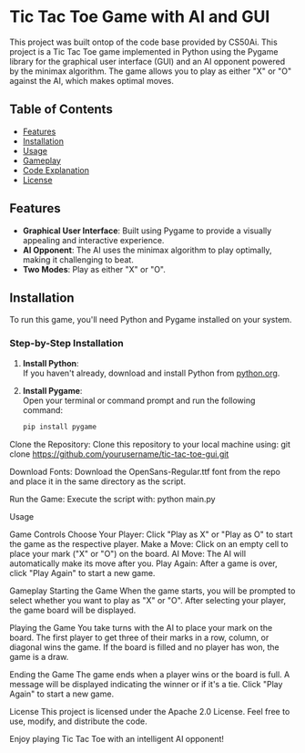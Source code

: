 # Tic Tac Toe Game with AI and GUI
This project was built ontop of the code base provided by CS50Ai.
This project is a Tic Tac Toe game implemented in Python using the Pygame library for the 
graphical user interface (GUI) and an AI opponent powered by the minimax algorithm. 
The game allows you to play as either "X" or "O" against the AI, which makes optimal moves.

## Table of Contents

- [Features](#features)
- [Installation](#installation)
- [Usage](#usage)
- [Gameplay](#gameplay)
- [Code Explanation](#code-explanation)
- [License](#license)

## Features

- **Graphical User Interface**: Built using Pygame to provide a visually appealing and interactive experience.
- **AI Opponent**: The AI uses the minimax algorithm to play optimally, making it challenging to beat.
- **Two Modes**: Play as either "X" or "O".

## Installation
To run this game, you'll need Python and Pygame installed on your system.

### Step-by-Step Installation
1. **Install Python**:  
   If you haven't already, download and install Python from [python.org](https://www.python.org/).

2. **Install Pygame**:  
   Open your terminal or command prompt and run the following command:

   ```bash
   pip install pygame

Clone the Repository:
Clone this repository to your local machine using:
git clone https://github.com/yourusername/tic-tac-toe-gui.git

Download Fonts:
Download the OpenSans-Regular.ttf font from the repo and place it in the same directory as the script.

Run the Game:
Execute the script with: python main.py

Usage

Game Controls
Choose Your Player: Click "Play as X" or "Play as O" to start the game as the respective player.
Make a Move: Click on an empty cell to place your mark ("X" or "O") on the board.
AI Move: The AI will automatically make its move after you.
Play Again: After a game is over, click "Play Again" to start a new game.

Gameplay
Starting the Game
When the game starts, you will be prompted to select whether you want to play as "X" or "O".
After selecting your player, the game board will be displayed.

Playing the Game
You take turns with the AI to place your mark on the board.
The first player to get three of their marks in a row, column, or diagonal wins the game.
If the board is filled and no player has won, the game is a draw.

Ending the Game
The game ends when a player wins or the board is full.
A message will be displayed indicating the winner or if it's a tie.
Click "Play Again" to start a new game.

License
This project is licensed under the Apache 2.0 License. Feel free to use, modify, and distribute the code.

Enjoy playing Tic Tac Toe with an intelligent AI opponent!
